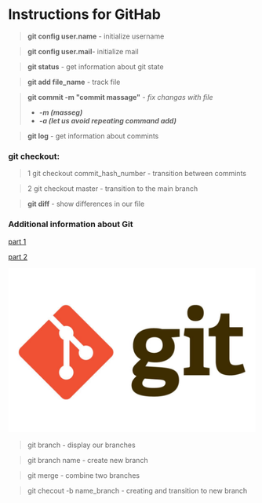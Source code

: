 # Instructions for GitHab

>**git config user.name** - initialize username

>**git config user.mail**- initialize mail

>**git status** - get information about git state

>**git add file_name** - track file

>**git commit -m "commit massage"** - *fix changas with file*
> - ***-m (masseg)***
> - ***-a (let us avoid repeating command add)***

> **git log** - get information about commints

### git checkout:

>1 git checkout commit_hash_number - transition between commints

>2 git checkout master - transition to the main branch

>**git diff** - show differences in our file

 ### Additional information about Git

[part 1](https://habr.com/ru/post/541258/)

[part 2](https://habr.com/ru/post/542616/)

![<logo git>](</logo.jpg>)

>git branch - display our branches

>git branch name - create new branch

>git merge - combine two branches

>git checout -b name_branch - creating and transition to new branch

